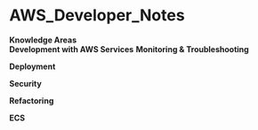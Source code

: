 # AWS_Developer_Notes

<b>Knowledge Areas</b><br>
<b>Development with AWS Services</b>
<b>Monitoring & Troubleshooting</b>

<b>Deployment</b>

<b>Security</b>

<b>Refactoring</b>

<b>ECS</b>

